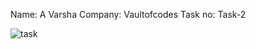 Name: A Varsha
Company: Vaultofcodes
Task no: Task-2


![task](https://github.com/user-attachments/assets/817e2d58-fe11-4991-bba6-8b2a11804005)
